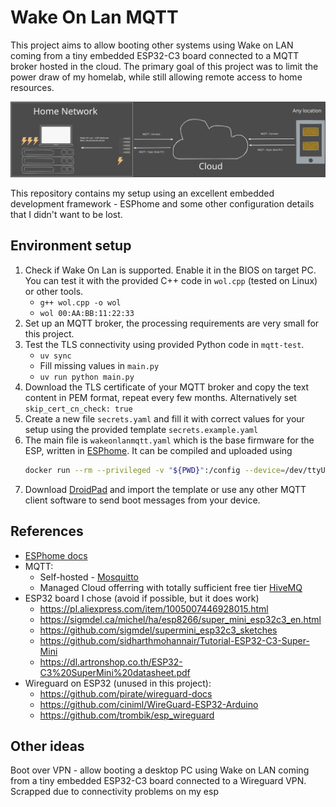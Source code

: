 # Wake On Lan MQTT

This project aims to allow booting other systems using Wake on LAN coming from a tiny embedded ESP32-C3 board connected to a MQTT broker hosted in the cloud. The primary goal of this project was to limit the power draw of my homelab, while still allowing remote access to home resources.

![Architecture Diagram](diagram.svg)

This repository contains my setup using an excellent embedded development framework - ESPhome and some other configuration details that I didn't want to be lost. 

## Environment setup

1. Check if Wake On Lan is supported. Enable it in the BIOS on target PC. You can test it with the provided C++ code in `wol.cpp` (tested on Linux) or other tools. 
    - `g++ wol.cpp -o wol`
    - `wol 00:AA:BB:11:22:33`
2. Set up an MQTT broker, the processing requirements are very small for this project.
3. Test the TLS connectivity using provided Python code in `mqtt-test`.
    - `uv sync`
    - Fill missing values in `main.py`
    - `uv run python main.py`
4. Download the TLS certificate of your MQTT broker and copy the text content in PEM format, repeat every few months. Alternatively set `skip_cert_cn_check: true`
5. Create a new file `secrets.yaml` and fill it with correct values for your setup using the provided template `secrets.example.yaml`
6. The main file is `wakeonlanmqtt.yaml` which is the base firmware for the ESP, written in [ESPhome](https://esphome.io/guides/getting_started_command_line.html). It can be compiled and uploaded using
    ```bash
    docker run --rm --privileged -v "${PWD}":/config --device=/dev/ttyUSB0 -it ghcr.io/esphome/esphome run wakeonlanmqtt.yaml
    ```
7. Download [DroidPad](https://github.com/umer0586/DroidPad) and import the template or use any other MQTT client software to send boot messages from your device. 

## References

- [ESPhome docs](https://esphome.io/components/mqtt.html)
- MQTT:
    - Self-hosted - [Mosquitto](https://hub.docker.com/_/eclipse-mosquitto)
    - Managed Cloud offerring with totally sufficient free tier [HiveMQ](https://www.hivemq.com/products/mqtt-cloud-broker/)
- ESP32 board I chose (avoid if possible, but it does work)
    - <https://pl.aliexpress.com/item/1005007446928015.html>
    - <https://sigmdel.ca/michel/ha/esp8266/super_mini_esp32c3_en.html>
    - <https://github.com/sigmdel/supermini_esp32c3_sketches>
    - <https://github.com/sidharthmohannair/Tutorial-ESP32-C3-Super-Mini>
    - <https://dl.artronshop.co.th/ESP32-C3%20SuperMini%20datasheet.pdf>
- Wireguard on ESP32 (unused in this project):
    - <https://github.com/pirate/wireguard-docs>
    - <https://github.com/ciniml/WireGuard-ESP32-Arduino>
    - <https://github.com/trombik/esp_wireguard>


## Other ideas

Boot over VPN - allow booting a desktop PC using Wake on LAN coming from a tiny embedded ESP32-C3 board connected to a Wireguard VPN. Scrapped due to connectivity problems on my esp

